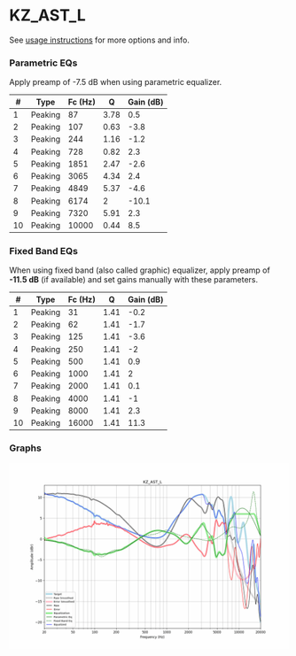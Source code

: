 # KZ_AST_L
See [usage instructions](https://github.com/jaakkopasanen/AutoEq#usage) for more options and info.

### Parametric EQs
Apply preamp of -7.5 dB when using parametric equalizer.

|   # | Type    |   Fc (Hz) |    Q |   Gain (dB) |
|-----|---------|-----------|------|-------------|
|   1 | Peaking |        87 | 3.78 |         0.5 |
|   2 | Peaking |       107 | 0.63 |        -3.8 |
|   3 | Peaking |       244 | 1.16 |        -1.2 |
|   4 | Peaking |       728 | 0.82 |         2.3 |
|   5 | Peaking |      1851 | 2.47 |        -2.6 |
|   6 | Peaking |      3065 | 4.34 |         2.4 |
|   7 | Peaking |      4849 | 5.37 |        -4.6 |
|   8 | Peaking |      6174 | 2    |       -10.1 |
|   9 | Peaking |      7320 | 5.91 |         2.3 |
|  10 | Peaking |     10000 | 0.44 |         8.5 |

### Fixed Band EQs
When using fixed band (also called graphic) equalizer, apply preamp of **-11.5 dB** (if available) and set gains manually with these parameters.

|   # | Type    |   Fc (Hz) |    Q |   Gain (dB) |
|-----|---------|-----------|------|-------------|
|   1 | Peaking |        31 | 1.41 |        -0.2 |
|   2 | Peaking |        62 | 1.41 |        -1.7 |
|   3 | Peaking |       125 | 1.41 |        -3.6 |
|   4 | Peaking |       250 | 1.41 |        -2   |
|   5 | Peaking |       500 | 1.41 |         0.9 |
|   6 | Peaking |      1000 | 1.41 |         2   |
|   7 | Peaking |      2000 | 1.41 |         0.1 |
|   8 | Peaking |      4000 | 1.41 |        -1   |
|   9 | Peaking |      8000 | 1.41 |         2.3 |
|  10 | Peaking |     16000 | 1.41 |        11.3 |

### Graphs
![](./KZ_AST_L.png)
